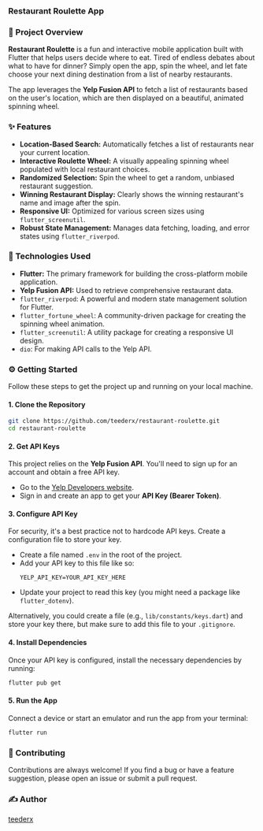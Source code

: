 ### Restaurant Roulette App

### 📌 Project Overview

**Restaurant Roulette** is a fun and interactive mobile application built with Flutter that helps users decide where to eat. Tired of endless debates about what to have for dinner? Simply open the app, spin the wheel, and let fate choose your next dining destination from a list of nearby restaurants.

The app leverages the **Yelp Fusion API** to fetch a list of restaurants based on the user's location, which are then displayed on a beautiful, animated spinning wheel.

### ✨ Features

  * **Location-Based Search:** Automatically fetches a list of restaurants near your current location.
  * **Interactive Roulette Wheel:** A visually appealing spinning wheel populated with local restaurant choices.
  * **Randomized Selection:** Spin the wheel to get a random, unbiased restaurant suggestion.
  * **Winning Restaurant Display:** Clearly shows the winning restaurant's name and image after the spin.
  * **Responsive UI:** Optimized for various screen sizes using `flutter_screenutil`.
  * **Robust State Management:** Manages data fetching, loading, and error states using `flutter_riverpod`.

### 🚀 Technologies Used

  * **Flutter:** The primary framework for building the cross-platform mobile application.
  * **Yelp Fusion API:** Used to retrieve comprehensive restaurant data.
  * `flutter_riverpod`: A powerful and modern state management solution for Flutter.
  * `flutter_fortune_wheel`: A community-driven package for creating the spinning wheel animation.
  * `flutter_screenutil`: A utility package for creating a responsive UI design.
  * `dio`: For making API calls to the Yelp API.

### ⚙️ Getting Started

Follow these steps to get the project up and running on your local machine.

#### 1\. Clone the Repository

```bash
git clone https://github.com/teederx/restaurant-roulette.git
cd restaurant-roulette
```

#### 2\. Get API Keys

This project relies on the **Yelp Fusion API**. You'll need to sign up for an account and obtain a free API key.

  * Go to the [Yelp Developers website](https://www.yelp.com/developers).
  * Sign in and create an app to get your **API Key (Bearer Token)**.

#### 3\. Configure API Key

For security, it's a best practice not to hardcode API keys. Create a configuration file to store your key.

  * Create a file named `.env` in the root of the project.
  * Add your API key to this file like so:
    ```
    YELP_API_KEY=YOUR_API_KEY_HERE
    ```
  * Update your project to read this key (you might need a package like `flutter_dotenv`).

Alternatively, you could create a file (e.g., `lib/constants/keys.dart`) and store your key there, but make sure to add this file to your `.gitignore`.

#### 4\. Install Dependencies

Once your API key is configured, install the necessary dependencies by running:

```bash
flutter pub get
```

#### 5\. Run the App

Connect a device or start an emulator and run the app from your terminal:

```bash
flutter run
```

### 🤝 Contributing

Contributions are always welcome\! If you find a bug or have a feature suggestion, please open an issue or submit a pull request.


### ✍️ Author

[teederx](https://www.google.com/search?q=https://github.com/teederx)
